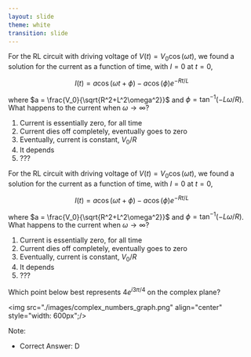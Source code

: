```yaml
---
layout: slide
theme: white
transition: slide
---
```


<section data-markdown>

For the RL circuit with driving voltage of $V(t) = V_0 \cos (\omega t)$, we found a solution for the current as a function of time, with $I=0$ at $t=0$,

$$I(t) = a \cos(\omega t + \phi) - a\cos(\phi) e^{-Rt/L}$$

where $a = \frac{V_0}{\sqrt{R^2+L^2\omega^2}}$ and $\phi = \tan^{-1}(-L\omega/R)$. What happens to the current when $\omega \rightarrow \infty$?

1. Current is essentially zero, for all time
2. Current dies off completely, eventually goes to zero
3. Eventually, current is constant, $V_0/R$
4. It depends
5. ???

</section>

<section data-markdown>

For the RL circuit with driving voltage of $V(t) = V_0 \cos (\omega t)$, we found a solution for the current as a function of time, with $I=0$ at $t=0$,

$$I(t) = a \cos(\omega t + \phi) - a\cos(\phi) e^{-Rt/L}$$

where $a = \frac{V_0}{\sqrt{R^2+L^2\omega^2}}$ and $\phi = \tan^{-1}(-L\omega/R)$. What happens to the current when $\omega \rightarrow \infty$?

1. Current is essentially zero, for all time
2. Current dies off completely, eventually goes to zero
3. Eventually, current is constant, $V_0/R$
4. It depends
5. ???

</section>

<section data-markdown>

Which point below best represents $4e^{i3\pi/4}$ on the complex plane?

<img src="./images/complex_numbers_graph.png" align="center" style="width: 600px";/>

Note:
* Correct Answer: D

</section>
